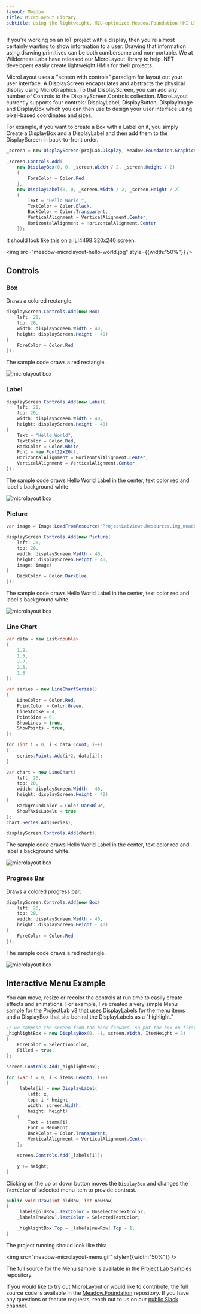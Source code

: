 ```yaml
---
layout: Meadow
title: MicroLayout Library
subtitle: Using the lightweight, MCU-optimized Meadow.Foundation HMI UI library with Meadow.
---
```


If you're working on an IoT project with a display, then you're almost certainly wanting to show information to a user. Drawing that information using drawing primitives can be both cumbersome and non-portable. We at Wilderness Labs have released our MicroLayout library to help .NET developers easily create lightweight HMIs for their projects.

MicroLayout uses a "screen with controls" paradigm for layout out your user interface. A DisplayScreen encapsulates and abstracts the physical display using MicroGraphics. To that DisplayScreen, you can add any number of Controls to the DisplayScreen.Controls collection. MicroLayout currently supports four controls: DisplayLabel, DisplayButton, DisplayImage and DisplayBox which you can then use to design your user interface using pixel-based coordinates and sizes.

For example, if you want to create a Box with a Label on it, you simply Create a DisplayBox and a DisplayLabel and then add them to the DisplayScreen in back-to-front order.

```csharp
_screen = new DisplayScreen(projLab.Display, Meadow.Foundation.Graphics.RotationType._270Degrees);

_screen.Controls.Add(
    new DisplayBox(0, 0, _screen.Width / 2, _screen.Height / 2)
    {
        ForeColor = Color.Red
    },
    new DisplayLabel(0, 0, _screen.Width / 2, _screen.Height / 2)
    {
        Text = "Hello World!",
        TextColor = Color.Black,
        BackColor = Color.Transparent,
        VerticalAlignment = VerticalAlignment.Center,
        HorizontalAlignment = HorizontalAlignment.Center
    });
```
It should look like this on a ILI4498 320x240 screen.

<img src="meadow-microlayout-hello-world.jpg" style={{width:"50%"}} />

## Controls

### Box

Draws a colored rectangle:

```csharp
displayScreen.Controls.Add(new Box(
    left: 20, 
    top: 20, 
    width: displayScreen.Width - 40, 
    height: displayScreen.Height - 40)
{
    ForeColor = Color.Red
});
```

The sample code draws a red rectangle.

![microlayout box](microlayout_box.png)

### Label

```csharp
displayScreen.Controls.Add(new Label(
    left: 20,
    top: 20,
    width: displayScreen.Width - 40,
    height: displayScreen.Height - 40)
{
    Text = "Hello World",
    TextColor = Color.Red,
    BackColor = Color.White,
    Font = new Font12x20(),
    HorizontalAlignment = HorizontalAlignment.Center,
    VerticalAlignment = VerticalAlignment.Center,
});
```

The sample code draws Hello World Label in the center, text color red and label's background white.

![microlayout box](microlayout_label.png)

### Picture

```csharp
var image = Image.LoadFromResource("ProjectLabViews.Resources.img_meadow.bmp");

displayScreen.Controls.Add(new Picture(
    left: 20,
    top: 20,
    width: displayScreen.Width - 40,
    height: displayScreen.Height - 40,
    image: image)
{
    BackColor = Color.DarkBlue
});
```

The sample code draws Hello World Label in the center, text color red and label's background white.

![microlayout box](microlayout_picture.png)

### Line Chart

```csharp
var data = new List<double>
{
    1.2,
    1.5,
    2.2,
    2.5,
    1.8
};

var series = new LineChartSeries()
{
    LineColor = Color.Red,
    PointColor = Color.Green,
    LineStroke = 4,
    PointSize = 6,
    ShowLines = true,
    ShowPoints = true,
};

for (int i = 0; i < data.Count; i++)
{
    series.Points.Add(i*2, data[i]);
}

var chart = new LineChart(
    left: 20,
    top: 20,
    width: displayScreen.Width - 40,
    height: displayScreen.Height - 40)
{
    BackgroundColor = Color.DarkBlue,
    ShowYAxisLabels = true
};
chart.Series.Add(series);

displayScreen.Controls.Add(chart);
```

The sample code draws Hello World Label in the center, text color red and label's background white.

![microlayout box](microlayout_linechart.png)

### Progress Bar

Draws a colored progress bar:

```csharp
displayScreen.Controls.Add(new Box(
    left: 20, 
    top: 20, 
    width: displayScreen.Width - 40, 
    height: displayScreen.Height - 40)
{
    ForeColor = Color.Red
});
```

The sample code draws a red rectangle.

![microlayout box](microlayout_box.png)

## Interactive Menu Example

You can move, resize or recolor the controls at run time to easily create effects and animations. For example, I've created a very simple Menu sample for the [ProjectLab v3](https://store.wildernesslabs.co/collections/frontpage/products/project-lab-board) that uses DisplayLabels for the menu items and a DisplayBox that sits behind the DisplayLabels as a "highlight."

```csharp
// we compose the screen from the back forward, so put the box on first
_highlightBox = new DisplayBox(0, -1, screen.Width, ItemHeight + 2)
{
    ForeColor = SelectionColor,
    Filled = true,
};

screen.Controls.Add(_highlightBox);

for (var i = 0; i < items.Length; i++)
{
    _labels[i] = new DisplayLabel(
        left: x,
        top: i * height,
        width: screen.Width,
        height: height)
    {
        Text = items[i],
        Font = MenuFont,
        BackColor = Color.Transparent,
        VerticalAlignment = VerticalAlignment.Center,
    };

    screen.Controls.Add(_labels[i]);

    y += height;
}
```

Clicking on the up or down button moves the `DisplayBox` and changes the `TextColor` of selected menu item to provide contrast.

```csharp
public void Draw(int oldRow, int newRow)
{
    _labels[oldRow].TextColor = UnselectedTextColor;
    _labels[newRow].TextColor = SelectedTextColor;

    _highlightBox.Top = _labels[newRow].Top - 1;
}
```

The project running should look like this:

<img src="meadow-microlayout-menu.gif" style={{width:"50%"}} />

The full source for the Menu sample is available in the [Project Lab Samples](https://github.com/WildernessLabs/Meadow.ProjectLab.Samples) repository.

If you would like to try out MicroLayout or would like to contribute, the full source code is available in the [Meadow.Foundation](https://github.com/WildernessLabs/Meadow.Foundation) repository. If you have any questions or feature requests, reach out to us on our [public Slack](http://slackinvite.wildernesslabs.co/) channel.